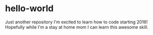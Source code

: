 # hello-world
Just another repository
I'm excited to learn how to code starting 2016!
Hopefully while I'm a stay at home mom I can learn this awesome skill.
